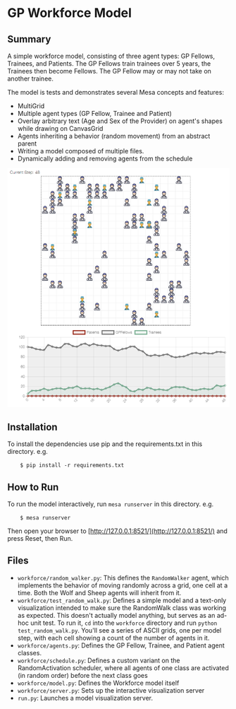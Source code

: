 # GP Workforce Model

## Summary

A simple workforce model, consisting of three agent types: GP Fellows, Trainees, and Patients. The GP Fellows train trainees over 5 years, the Trainees then become Fellows. The GP Fellow may or may not take on another trainee.

The model is tests and demonstrates several Mesa concepts and features:
 - MultiGrid
 - Multiple agent types (GP Fellow, Trainee and Patient)
 - Overlay arbitrary text (Age and Sex of the Provider) on agent's shapes while drawing on CanvasGrid
 - Agents inheriting a behavior (random movement) from an abstract parent
 - Writing a model composed of multiple files.
 - Dynamically adding and removing agents from the schedule

![Example](example.png)

## Installation

To install the dependencies use pip and the requirements.txt in this directory. e.g.

```
    $ pip install -r requirements.txt
```

## How to Run

To run the model interactively, run ``mesa runserver`` in this directory. e.g.

```
    $ mesa runserver
```

Then open your browser to [http://127.0.0.1:8521/](http://127.0.0.1:8521/) and press Reset, then Run.

## Files

* ``workforce/random_walker.py``: This defines the ``RandomWalker`` agent, which implements the behavior of moving randomly across a grid, one cell at a time. Both the Wolf and Sheep agents will inherit from it.
* ``workforce/test_random_walk.py``: Defines a simple model and a text-only visualization intended to make sure the RandomWalk class was working as expected. This doesn't actually model anything, but serves as an ad-hoc unit test. To run it, ``cd`` into the ``workforce`` directory and run ``python test_random_walk.py``. You'll see a series of ASCII grids, one per model step, with each cell showing a count of the number of agents in it.
* ``workforce/agents.py``: Defines the GP Fellow, Trainee, and Patient agent classes.
* ``workforce/schedule.py``: Defines a custom variant on the RandomActivation scheduler, where all agents of one class are activated (in random order) before the next class goes
* ``workforce/model.py``: Defines the Workforce model itself
* ``workforce/server.py``: Sets up the interactive visualization server
* ``run.py``: Launches a model visualization server.
